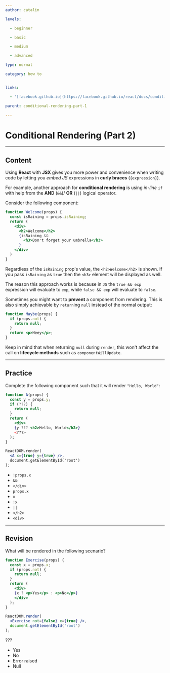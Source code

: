 ```yaml
---
author: catalin

levels:

  - beginner

  - basic

  - medium

  - advanced

type: normal

category: how to


links:

  - '[facebook.github.io](https://facebook.github.io/react/docs/conditional-rendering.html){website}'

parent: conditional-rendering-part-1

---
```


# Conditional Rendering (Part 2)

---
## Content

Using **React** with **JSX** gives you more power and convenience when writing code by letting you *embed JS* expressions in **curly braces** (`{expression}`).

For example, another approach for **conditional rendering** is using *in-line* `if` with help from the **AND** (`&&`)/ **OR** (`||`) logical operator.

Consider the following component:
```jsx
function Welcome(props) {
  const isRaining = props.isRaining;
  return (
    <div>
      <h2>Welcome</h2>
      {isRaining &&
        <h3>Don't forget your umbrella</h3>
      }
    </div>
  )
}
```

Regardless of the `isRaining` prop's value, the `<h2>Welcome</h2>` is shown. If you pass `isRaining` as `true` then the `<h3>` element will be displayed as well.

The reason this approach works is because in `JS` the `true && exp` expression will evaluate to `exp`, while `false && exp` will evaluate to `false`.

Sometimes you might want to **prevent** a component from rendering. This is also simply achievable by `return`ing `null` instead of the normal output:
```jsx
function Maybe(props) {
  if (props.not) {
    return null;
  }
  return <p>Heey</p>;
}
```

Keep in mind that when returning `null` during `render`, this won't affect the call on **lifecycle methods** such as `componentWillUpdate`.

---
## Practice

Complete the following component such that it will render `"Hello, World"`:
```jsx
function A(props) {
  const y = props.y;
  if (???) {
    return null;
  }
  return (
    <div>
    {y ??? <h2>Hello, World</h2>}
    <???>
  );
}

ReactDOM.render(
  <A x={true} y={true} />,
  document.getElementById('root')
);
```


* `!props.x`
* `&&`
* `</div>`
* `props.x`
* `x`
* `!x`
* `||`
* `</h2>`
* `<div>`

---
## Revision

What will be rendered in the following scenario?
```jsx
function Exercise(props) {
  const x = props.x;
  if (props.not) {
    return null;
  }
  return (
  	<div>
    {x ? <p>Yes</p> : <p>No</p>}
    </div>
  );
}

ReactDOM.render(
  <Exercise not={false} x={true} />,
  document.getElementById('root')
);

```

???


* Yes
* No
* Error raised
* Null

 
